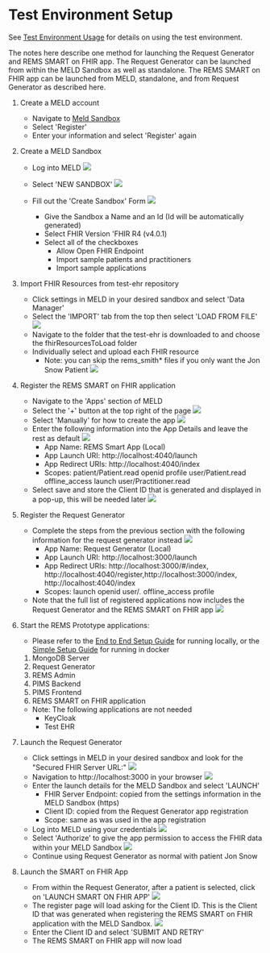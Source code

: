 # Test Environment Setup

See [Test Environment Usage](TestEnvironmentUsage.md) for details on using the test environment.

The notes here describe one method for launching the Request Generator and REMS SMART on FHIR app. The Request Generator can be launched from within the MELD Sandbox as well as standalone. The REMS SMART on FHIR app can be launched from MELD, standalone, and from Request Generator as described here.

1. Create a MELD account
    - Navigate to [Meld Sandbox](https://meld.interop.community)
    - Select 'Register'
    - Enter your information and select 'Register' again
1. Create a MELD Sandbox

    - Log into MELD
    ![](./test-environment-images/meld_login.png)

    - Select 'NEW SANDBOX'
    ![](./test-environment-images/meld_sandboxes.png)
    - Fill out the 'Create Sandbox' Form
    ![](./test-environment-images/meld_create_sandbox.png)
        - Give the Sandbox a Name and an Id (Id will be automatically generated)
        - Select FHIR Version 'FHIR R4 (v4.0.1)
        - Select all of the checkboxes
            - Allow Open FHIR Endpoint
            - Import sample patients and practitioners
            - Import sample applications
1. Import FHIR Resources from test-ehr repository
    - Click settings in MELD in your desired sandbox and select 'Data Manager'
    - Select the 'IMPORT' tab from the top then select 'LOAD FROM FILE'
    ![](./test-environment-images/meld_import_resource.png)
    - Navigate to the folder that the test-ehr is downloaded to and choose the fhirResourcesToLoad folder
    - Individually select and upload each FHIR resource
        - Note: you can skip the rems_smith* files if you only want the Jon Snow Patient
    ![](./test-environment-images/meld_import_resource_done.png)
1. Register the REMS SMART on FHIR application
    - Navigate to the 'Apps' section of MELD
    - Select the '+' button at the top right of the page
    ![](./test-environment-images/meld_apps_1.png)
    - Select 'Manually' for how to create the app
    ![](./test-environment-images/meld_app_creation.png)
    - Enter the following information into the App Details and leave the rest as default
    ![](./test-environment-images/meld_smart_app_entry.png)
        - App Name: REMS Smart App (Local)
        - App Launch URI: http://localhost:4040/launch
        - App Redirect URIs: http://localhost:4040/index
        - Scopes: patient/Patient.read openid profile user/Patient.read offline_access launch user/Practitioner.read
    - Select save and store the Client ID that is generated and displayed in a pop-up, this will be needed later
    ![](./test-environment-images/meld_smart_app_registered.png)
1. Register the Request Generator
    - Complete the steps from the previous section with the following information for the request generator instead
    ![](./test-environment-images/meld_request_generator_entry.png)
        - App Name: Request Generator (Local)
        - App Launch URI: http://localhost:3000/launch
        - App Redirect URIs: http://localhost:3000/#/index, http://localhost:4040/register,http://localhost:3000/index, http://localhost:4040/index
        - Scopes: launch openid user/*.* offline_access profile
    - Note that the full list of registered applications now includes the Request Generator and the REMS SMART on FHIR app
    ![](./test-environment-images/meld_apps_2.png)
1. Start the REMS Prototype applications:
    - Please refer to the [End to End Setup Guide](EndToEndSetupGuide.md) for running locally, or the [Simple Setup Guide](SimpleSetupGuide.md) for running in docker
    1. MongoDB Server
    1. Request Generator
    1. REMS Admin
    1. PIMS Backend
    1. PIMS Frontend
    1. REMS SMART on FHIR application
    - Note: The following applications are not needed
        - KeyCloak
        - Test EHR
1. Launch the Request Generator
    - Click settings in MELD in your desired sandbox and look for the "Secured FHIR Server URL:"
    ![](./test-environment-images/meld_sandbox_settings.png)
    - Navigation to http://localhost:3000 in your browser
    ![](./test-environment-images/request_generator_launch.png)
    - Enter the launch details for the MELD Sandbox and select 'LAUNCH'
        - FHIR Server Endpoint: copied from the settings information in the MELD Sandbox (https)
        - Client ID: copied from the Request Generator app registration
        - Scope: same as was used in the app registration
    - Log into MELD using your credentials
    ![](./test-environment-images/meld_login.png)
    - Select 'Authorize' to give the app permission to access the FHIR data within your MELD Sandbox
    ![](./test-environment-images/request_generator_permissions.png)
    - Continue using Request Generator as normal with patient Jon Snow
1. Launch the SMART on FHIR App
    - From within the Request Generator, after a patient is selected, click on 'LAUNCH SMART ON FHIR APP'
    ![](./test-environment-images/request_generator.png)
    - The register page will load asking for the Client ID. This is the Client ID that was generated when registering the REMS SMART on FHIR application with the MELD Sandbox.
    ![](./test-environment-images/smart_on_fhir_register.png)
    - Enter the Client ID and select 'SUBMIT AND RETRY'
    - The REMS SMART on FHIR app will now load
